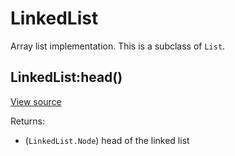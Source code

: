 # LinkedList
Array list implementation.
This is a subclass of `List`.




## LinkedList:head()
[View source](http://github.com/vzhong/torchlib/blob/master/src//list/LinkedList.lua#L33)



Returns:

- (`LinkedList.Node`) head of the linked list

